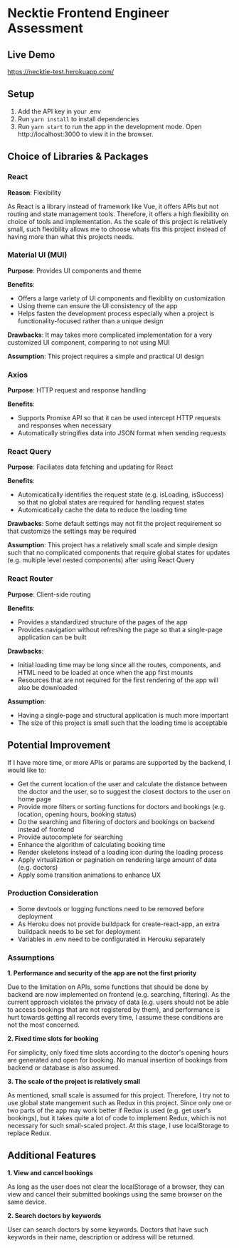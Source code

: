 # Necktie Frontend Engineer Assessment

## Live Demo

https://necktie-test.herokuapp.com/

## Setup

1. Add the API key in your .env
2. Run `yarn install` to install dependencies
3. Run `yarn start` to run the app in the development mode. Open http://localhost:3000 to view it in the browser.

## Choice of Libraries & Packages

### React

**Reason**: Flexibility

As React is a library instead of framework like Vue, it offers APIs but not routing and state management tools. Therefore, it offers a high flexibility on choice of tools and implementation. As the scale of this project is relatively small, such flexibility allows me to choose whats fits this project instead of having more than what this projects needs.

### Material UI (MUI)

**Purpose**: Provides UI components and theme

**Benefits**:

- Offers a large variety of UI components and flexiblity on customization
- Using theme can ensure the UI consistency of the app
- Helps fasten the development process especially when a project is functionality-focused rather than a unique design

**Drawbacks**: It may takes more complicated implementation for a very customized UI component, comparing to not using MUI

**Assumption**: This project requires a simple and practical UI design

### Axios

**Purpose**: HTTP request and response handling

**Benefits**:

- Supports Promise API so that it can be used intercept HTTP requests and responses when necessary
- Automatically stringifies data into JSON format when sending requests

### React Query

**Purpose**: Faciliates data fetching and updating for React

**Benefits**:

- Automicatically identifies the request state (e.g. isLoading, isSuccess) so that no global states are required for handling request states
- Automicatically cache the data to reduce the loading time

**Drawbacks**: Some default settings may not fit the project requirement so that customize the settings may be required

**Assumption**: This project has a relatively small scale and simple design such that no complicated components that require global states for updates (e.g. multiple level nested components) after using React Query

### React Router

**Purpose**: Client-side routing

**Benefits**:

- Provides a standardized structure of the pages of the app
- Provides navigation without refreshing the page so that a single-page application can be built

**Drawbacks**:

- Initial loading time may be long since all the routes, components, and HTML need to be loaded at once when the app first mounts
- Resources that are not required for the first rendering of the app will also be downloaded

**Assumption**:

- Having a single-page and structural application is much more important
- The size of this project is small such that the loading time is acceptable

## Potential Improvement

If I have more time, or more APIs or params are supported by the backend, I would like to:

- Get the current location of the user and calculate the distance between the doctor and the user, so to suggest the closest doctors to the user on home page
- Provide more filters or sorting functions for doctors and bookings (e.g. location, opening hours, booking status)
- Do the searching and filtering of doctors and bookings on backend instead of frontend
- Provide autocomplete for searching
- Enhance the algorithm of calculating booking time
- Render skeletons instead of a loading icon during the loading process
- Apply virtualization or pagination on rendering large amount of data (e.g. doctors)
- Apply some transition animations to enhance UX

### Production Consideration

- Some devtools or logging functions need to be removed before deployment
- As Heroku does not provide buildpack for create-react-app, an extra buildpack needs to be set for deployment
- Variables in .env need to be configurated in Herouku separately

### Assumptions

**1. Performance and security of the app are not the first priority**

Due to the limitation on APIs, some functions that should be done by backend are now implemented on frontend (e.g. searching, filtering). As the current approach violates the privacy of data (e.g. users should not be able to access bookings that are not registered by them), and performance is hurt towards getting all records every time, I assume these conditions are not the most concerned.

**2. Fixed time slots for booking**

For simplicity, only fixed time slots according to the doctor's opening hours are generated and open for booking. No manual insertion of bookings from backend or database is also assumed.

**3. The scale of the project is relatively small**

As mentioned, small scale is assumed for this project. Therefore, I try not to use global state mangement such as Redux in this project. Since only one or two parts of the app may work better if Redux is used (e.g. get user's bookings), but it takes quite a lot of code to implement Redux, which is not necessary for such small-scaled project. At this stage, I use localStorage to replace Redux.

## Additional Features

**1. View and cancel bookings**

As long as the user does not clear the localStorage of a browser, they can view and cancel their submitted bookings using the same browser on the same device.

**2. Search doctors by keywords**

User can search doctors by some keywords. Doctors that have such keywords in their name, description or address will be returned.
